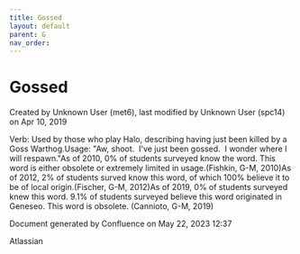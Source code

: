 ```yaml
---
title: Gossed
layout: default
parent: G
nav_order:
---
```


# Gossed

Created by  Unknown User (met6), last modified by  Unknown User (spc14) on Apr 10, 2019

Verb: Used by those who play Halo, describing having just been killed by a Goss Warthog.Usage: &quot;Aw, shoot.  I've just been gossed.  I wonder where I will respawn.&quot;As of 2010, 0% of students surveyed know the word. This word is either obsolete or extremely limited in usage.(Fishkin, G-M, 2010)As of 2012, 2% of students surved know this word, of which 100% believe it to be of local origin.(Fischer, G-M, 2012)As of 2019, 0% of students surveyed knew this word. 9.1% of students surveyed believe this word originated in Geneseo. This word is obsolete. (Cannioto, G-M, 2019)

Document generated by Confluence on May 22, 2023 12:37

Atlassian
